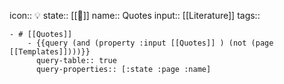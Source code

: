 icon:: 💡
state:: [[🌲]]
name:: Quotes
input:: [[Literature]]
tags::

	- # [[Quotes]]
		- {{query (and (property :input [[Quotes]] ) (not (page [[Templates]])))}}
		  query-table:: true
		  query-properties:: [:state :page :name]
